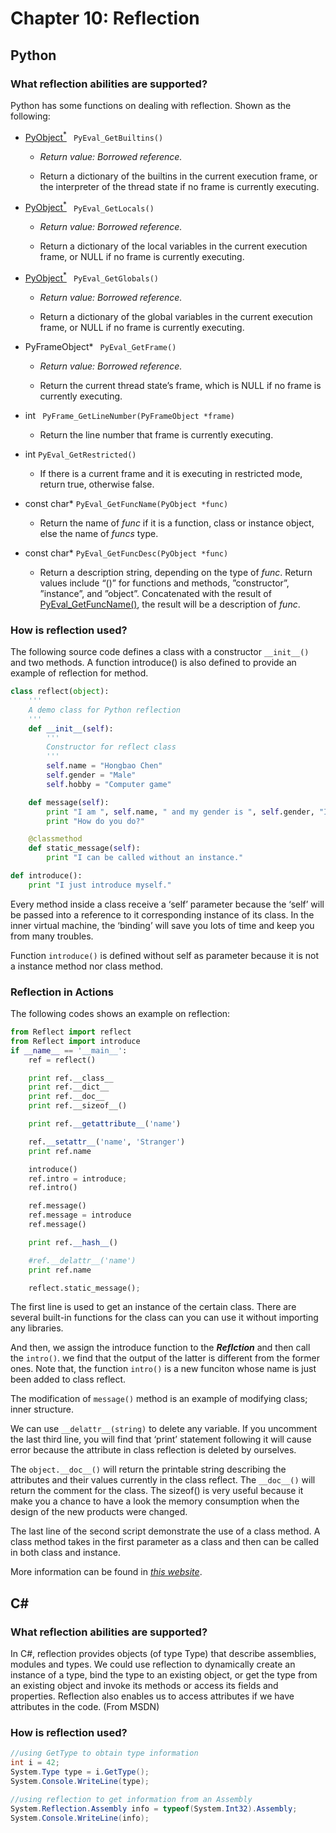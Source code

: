 # Chapter 10: Reflection

## Python

###  What reflection abilities are supported?

Python has some functions on dealing with reflection. Shown as the following:

* [PyObject<sup>*</sup>](https://docs.python.org/2/c-api/structures.html#c.PyObject) ` PyEval_GetBuiltins()`

  * *Return value: Borrowed reference.*

  * Return a dictionary of the builtins in the current execution frame, or the interpreter of the thread state if no frame is currently executing.

* [PyObject<sup>*</sup>](https://docs.python.org/2/c-api/structures.html#c.PyObject) ` PyEval_GetLocals()`

  * *Return value: Borrowed reference.*

  * Return a dictionary of the local variables in the current execution frame, or NULL if no frame is currently executing.

* [PyObject<sup>*</sup>](https://docs.python.org/2/c-api/structures.html#c.PyObject) ` PyEval_GetGlobals()`

  * *Return value: Borrowed reference.*

  * Return a dictionary of the global variables in the current execution frame, or NULL if no frame is currently executing.

* PyFrameObject\* ` PyEval_GetFrame()`

  * *Return value: Borrowed reference.*

  * Return the current thread state’s frame, which is NULL if no frame is currently executing.

* int ` PyFrame_GetLineNumber(PyFrameObject *frame)`

  * Return the line number that frame is currently executing.

* int `PyEval_GetRestricted()`

  * If there is a current frame and it is executing in restricted mode, return true, otherwise false.

* const char\* `PyEval_GetFuncName(PyObject *func)`

  * Return the name of _func_ if it is a function, class or instance object, else the name of _funcs_ type.

* const char\* `PyEval_GetFuncDesc(PyObject *func)`

  * Return a description string, depending on the type of _func_. Return values include “()” for functions and methods, ”constructor”, ”instance”, and ”object”. Concatenated with the result of [PyEval_GetFuncName()](https://docs.python.org/2/c-api/reflection.html#c.PyEval_GetFuncName), the result will be a description of _func_.

### How is reflection used?

The following source code defines a class with a constructor `__init__()` and two methods. A function introduce() is also defined to provide an example of reflection for method.

```python
class reflect(object):
	'''
	A demo class for Python reflection
	'''
	def __init__(self):
    	'''
    	Constructor for reflect class
    	'''
    	self.name = "Hongbao Chen"
    	self.gender = "Male"
    	self.hobby = "Computer game"

	def message(self):
    	print "I am ", self.name, " and my gender is ", self.gender, "I like ", self.hobby
    	print "How do you do?"

	@classmethod
	def static_message(self):
    	print "I can be called without an instance."

def introduce():
	print "I just introduce myself."
```

Every method inside a class receive a ‘self’ parameter because the ‘self’ will be passed into a reference to it corresponding instance of its class. In the inner virtual machine, the ‘binding’ will save you lots of time and keep you from many troubles.

Function `introduce()` is defined without self as parameter because it is not a instance method nor class method.

### Reflection in Actions

The following codes shows an example on reflection:

```python
from Reflect import reflect
from Reflect import introduce
if __name__ == '__main__':
	ref = reflect()

	print ref.__class__
	print ref.__dict__
	print ref.__doc__
	print ref.__sizeof__()

	print ref.__getattribute__('name')

	ref.__setattr__('name', 'Stranger')
	print ref.name

	introduce()
	ref.intro = introduce;
	ref.intro()

	ref.message()
	ref.message = introduce
	ref.message()

	print ref.__hash__()

	#ref.__delattr__('name')
	print ref.name

	reflect.static_message();
```

The first line is used to get an instance of the certain class. There are several built-in functions for the class can you can use it without importing any libraries.

And then, we assign the introduce function to the ***Reflction*** and then call the `intro()`. we find that the output of the latter is different from the former ones. Note that, the function `intro()` is a new funciton whose name is just been added to class reflect.

The modification of `message()` method is an example of modifying class; inner structure.

We can use `__delattr__(string)` to delete any variable. If you uncomment the last third line, you will find that ‘print’ statement following it will cause error because the attribute in class reflection is deleted by ourselves.

The `object.__doc__()` will return the printable string describing the attributes and their values currently in the class reflect. The `__doc__()` will return the comment for the class. The sizeof() is very useful because it make you a chance to have a look the memory consumption when the design of the new products were changed.

The last line of the second script demonstrate the use of a class method. A class method takes in the first parameter as a class and then can be called in both class and instance.

More information can be found in [*this website*](http://www.assembleforce.com/2012-08/reflection-in-python.h).

## C# #

###  What reflection abilities are supported?

In C#, reflection provides objects (of type Type) that describe assemblies, modules and types. We could use reflection to dynamically create an instance of a type, bind the type to an existing object, or get the type from an existing object and invoke its methods or access its fields and properties. Reflection also enables us to access attributes if we have attributes in the code. (From MSDN)

### How is reflection used?

```csharp
//using GetType to obtain type information
int i = 42;
System.Type type = i.GetType();
System.Console.WriteLine(type);

//using reflection to get information from an Assembly
System.Reflection.Assembly info = typeof(System.Int32).Assembly;
System.Console.WriteLine(info);
```
